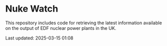 # Nuke Watch

This repository includes code for retrieving the latest information available on the output of EDF nuclear power plants in the UK.

Last updated: 2025-03-15 01:08